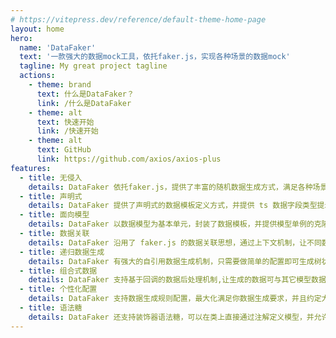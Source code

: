 ```yaml
---
# https://vitepress.dev/reference/default-theme-home-page
layout: home
hero:
  name: 'DataFaker'
  text: '一款强大的数据mock工具，依托faker.js，实现各种场景的数据mock'
  tagline: My great project tagline
  actions:
    - theme: brand
      text: 什么是DataFaker？
      link: /什么是DataFaker
    - theme: alt
      text: 快速开始
      link: /快速开始
    - theme: alt
      text: GitHub
      link: https://github.com/axios/axios-plus
features:
  - title: 无侵入
    details: DataFaker 依托faker.js，提供了丰富的随机数据生成方式，满足各种场景的数据生成需求
  - title: 声明式
    details: DataFaker 提供了声明式的数据模板定义方式，并提供 ts 数据字段类型提示，简化用户数据模板定义
  - title: 面向模型
    details: DataFaker 以数据模型为基本单元，封装了数据模板，并提供模型单例的克隆和修改机制，让模型能在复用的前提下最大限度适应环境变化
  - title: 数据关联
    details: DataFaker 沿用了 faker.js 的数据关联思想，通过上下文机制，让不同数据直接可以产生依赖，让用户生成数据更合理
  - title: 递归数据生成
    details: DataFaker 有强大的自引用数据生成机制，只需要做简单的配置即可生成树状数据，减少用户心智负担
  - title: 组合式数据
    details: DataFaker 支持基于回调的数据后处理机制,让生成的数据可与其它模型数据相组合，满足组合式要求
  - title: 个性化配置
    details: DataFaker 支持数据生成规则配置，最大化满足你数据生成要求，并且约定大于配置。其中运行时配置优先级大于静态模板配置
  - title: 语法糖
    details: DataFaker 还支持装饰器语法糖，可以在类上直接通过注解定义模型，并允许基于类的模型继承机制
---
```


